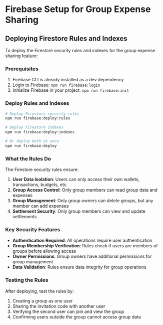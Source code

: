 # Firebase Setup for Group Expense Sharing

## Deploying Firestore Rules and Indexes

To deploy the Firestore security rules and indexes for the group expense sharing feature:

### Prerequisites
1. Firebase CLI is already installed as a dev dependency
2. Login to Firebase: `npm run firebase:login`
3. Initialize Firebase in your project: `npm run firebase:init`

### Deploy Rules and Indexes
```bash
# Deploy Firestore security rules
npm run firebase:deploy:rules

# Deploy Firestore indexes
npm run firebase:deploy:indexes

# Or deploy both at once
npm run firebase:deploy
```

### What the Rules Do

The Firestore security rules ensure:

1. **User Data Isolation**: Users can only access their own wallets, transactions, budgets, etc.
2. **Group Access Control**: Only group members can read group data and expenses
3. **Group Management**: Only group owners can delete groups, but any member can add expenses
4. **Settlement Security**: Only group members can view and update settlements

### Key Security Features

- **Authentication Required**: All operations require user authentication
- **Group Membership Verification**: Rules check if users are members of groups before allowing access
- **Owner Permissions**: Group owners have additional permissions for group management
- **Data Validation**: Rules ensure data integrity for group operations

### Testing the Rules

After deploying, test the rules by:
1. Creating a group as one user
2. Sharing the invitation code with another user
3. Verifying the second user can join and view the group
4. Confirming users outside the group cannot access group data
